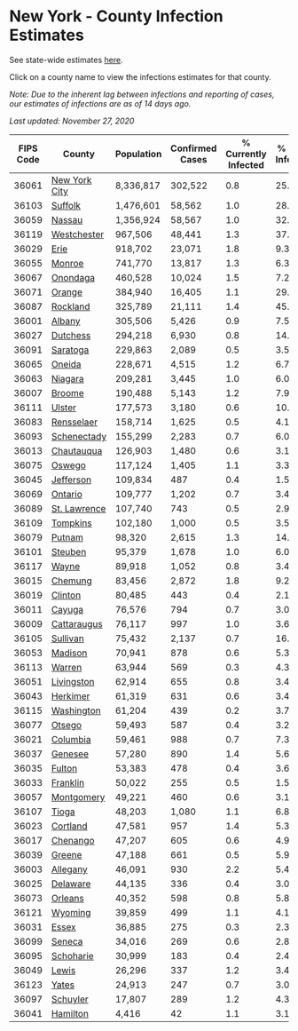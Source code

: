 # New York - County Infection Estimates

See state-wide estimates [here](/infections/us-ny).

Click on a county name to view the infections estimates for that county.

*Note: Due to the inherent lag between infections and reporting of cases, our estimates of infections are as of 14 days ago.*

*Last updated: November 27, 2020*

|   FIPS Code |                         County |   Population |   Confirmed Cases |   % Currently Infected |   % Total Infected |
|-------------|--------------------------------|--------------|-------------------|------------------------|--------------------|
|       36061 | [New York City](new-york-city) |    8,336,817 |           302,522 |                    0.8 |               25.8 |
|       36103 |             [Suffolk](suffolk) |    1,476,601 |            58,562 |                    1.0 |               28.8 |
|       36059 |               [Nassau](nassau) |    1,356,924 |            58,567 |                    1.0 |               32.6 |
|       36119 |     [Westchester](westchester) |      967,506 |            48,441 |                    1.3 |               37.5 |
|       36029 |                   [Erie](erie) |      918,702 |            23,071 |                    1.8 |                9.3 |
|       36055 |               [Monroe](monroe) |      741,770 |            13,817 |                    1.3 |                6.3 |
|       36067 |           [Onondaga](onondaga) |      460,528 |            10,024 |                    1.5 |                7.2 |
|       36071 |               [Orange](orange) |      384,940 |            16,405 |                    1.1 |               29.0 |
|       36087 |           [Rockland](rockland) |      325,789 |            21,111 |                    1.4 |               45.8 |
|       36001 |               [Albany](albany) |      305,506 |             5,426 |                    0.9 |                7.5 |
|       36027 |           [Dutchess](dutchess) |      294,218 |             6,930 |                    0.8 |               14.3 |
|       36091 |           [Saratoga](saratoga) |      229,863 |             2,089 |                    0.5 |                3.5 |
|       36065 |               [Oneida](oneida) |      228,671 |             4,515 |                    1.2 |                6.7 |
|       36063 |             [Niagara](niagara) |      209,281 |             3,445 |                    1.0 |                6.0 |
|       36007 |               [Broome](broome) |      190,488 |             5,143 |                    1.2 |                7.9 |
|       36111 |               [Ulster](ulster) |      177,573 |             3,180 |                    0.6 |               10.3 |
|       36083 |       [Rensselaer](rensselaer) |      158,714 |             1,625 |                    0.5 |                4.1 |
|       36093 |     [Schenectady](schenectady) |      155,299 |             2,283 |                    0.7 |                6.0 |
|       36013 |       [Chautauqua](chautauqua) |      126,903 |             1,480 |                    0.6 |                3.1 |
|       36075 |               [Oswego](oswego) |      117,124 |             1,405 |                    1.1 |                3.3 |
|       36045 |         [Jefferson](jefferson) |      109,834 |               487 |                    0.4 |                1.5 |
|       36069 |             [Ontario](ontario) |      109,777 |             1,202 |                    0.7 |                3.4 |
|       36089 |   [St. Lawrence](st.-lawrence) |      107,740 |               743 |                    0.5 |                2.9 |
|       36109 |           [Tompkins](tompkins) |      102,180 |             1,000 |                    0.5 |                3.5 |
|       36079 |               [Putnam](putnam) |       98,320 |             2,615 |                    1.3 |               14.5 |
|       36101 |             [Steuben](steuben) |       95,379 |             1,678 |                    1.0 |                6.0 |
|       36117 |                 [Wayne](wayne) |       89,918 |             1,052 |                    0.8 |                3.4 |
|       36015 |             [Chemung](chemung) |       83,456 |             2,872 |                    1.8 |                9.2 |
|       36019 |             [Clinton](clinton) |       80,485 |               443 |                    0.4 |                2.1 |
|       36011 |               [Cayuga](cayuga) |       76,576 |               794 |                    0.7 |                3.0 |
|       36009 |     [Cattaraugus](cattaraugus) |       76,117 |               997 |                    1.0 |                3.6 |
|       36105 |           [Sullivan](sullivan) |       75,432 |             2,137 |                    0.7 |               16.7 |
|       36053 |             [Madison](madison) |       70,941 |               878 |                    0.6 |                5.3 |
|       36113 |               [Warren](warren) |       63,944 |               569 |                    0.3 |                4.3 |
|       36051 |       [Livingston](livingston) |       62,914 |               655 |                    0.8 |                3.4 |
|       36043 |           [Herkimer](herkimer) |       61,319 |               631 |                    0.6 |                3.4 |
|       36115 |       [Washington](washington) |       61,204 |               439 |                    0.2 |                3.7 |
|       36077 |               [Otsego](otsego) |       59,493 |               587 |                    0.4 |                3.2 |
|       36021 |           [Columbia](columbia) |       59,461 |               988 |                    0.7 |                7.3 |
|       36037 |             [Genesee](genesee) |       57,280 |               890 |                    1.4 |                5.6 |
|       36035 |               [Fulton](fulton) |       53,383 |               478 |                    0.4 |                3.6 |
|       36033 |           [Franklin](franklin) |       50,022 |               255 |                    0.5 |                1.5 |
|       36057 |       [Montgomery](montgomery) |       49,221 |               460 |                    0.6 |                3.1 |
|       36107 |                 [Tioga](tioga) |       48,203 |             1,080 |                    1.1 |                6.8 |
|       36023 |           [Cortland](cortland) |       47,581 |               957 |                    1.4 |                5.3 |
|       36017 |           [Chenango](chenango) |       47,207 |               605 |                    0.6 |                4.9 |
|       36039 |               [Greene](greene) |       47,188 |               661 |                    0.5 |                5.9 |
|       36003 |           [Allegany](allegany) |       46,091 |               930 |                    2.2 |                5.4 |
|       36025 |           [Delaware](delaware) |       44,135 |               336 |                    0.4 |                3.0 |
|       36073 |             [Orleans](orleans) |       40,352 |               598 |                    0.8 |                5.8 |
|       36121 |             [Wyoming](wyoming) |       39,859 |               499 |                    1.1 |                4.1 |
|       36031 |                 [Essex](essex) |       36,885 |               275 |                    0.3 |                2.3 |
|       36099 |               [Seneca](seneca) |       34,016 |               269 |                    0.6 |                2.8 |
|       36095 |         [Schoharie](schoharie) |       30,999 |               183 |                    0.4 |                2.4 |
|       36049 |                 [Lewis](lewis) |       26,296 |               337 |                    1.2 |                3.4 |
|       36123 |                 [Yates](yates) |       24,913 |               247 |                    0.7 |                3.0 |
|       36097 |           [Schuyler](schuyler) |       17,807 |               289 |                    1.2 |                4.3 |
|       36041 |           [Hamilton](hamilton) |        4,416 |                42 |                    1.1 |                3.1 |